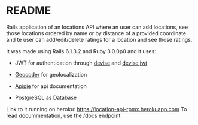 # README

Rails application of an locations API where an user can add locations, see those locations ordered by name or by distance of a provided coordinate and  te user can add/edit/delete ratings for a location and see those ratings.

It was made using Rails 6.1.3.2 and Ruby 3.0.0p0 and it uses:

- JWT for authentication through [devise](https://github.com/heartcombo/devise) and [devise jwt](https://github.com/waiting-for-dev/devise-jwt)

- [Geocoder](https://github.com/alexreisner/geocoder) for geolocalization

- [Apipie](https://github.com/Apipie/apipie-rails) for api documentation

- PostgreSQL as Database

Link to it running on heroku: https://location-api-rpmx.herokuapp.com
To read docummentation, use the /docs endpoint
